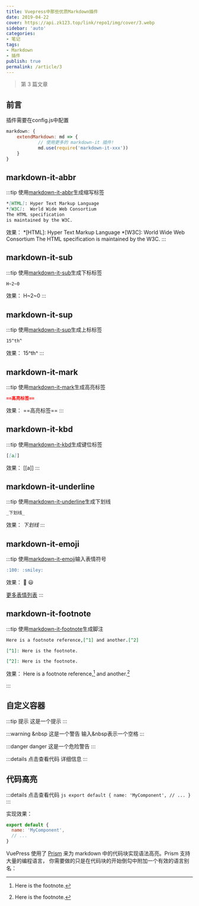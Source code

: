 ```yaml
---
title: Vuepress中那些优质Markdown插件
date: 2019-04-22
cover: https://api.zk123.top/link/repo1/img/cover/3.webp
sidebar: 'auto'
categories:
- 笔记
tags:
- Markdown
- 插件
publish: true
permalink: /article/3
---
```


> 第 3 篇文章
<!-- more -->

## 前言
插件需要在config.js中配置
```javascript
markdown: {  
    extendMarkdown: md => {
            // 使用更多的 markdown-it 插件!
            md.use(require('markdown-it-xxx'))
    }
}
```
## markdown-it-abbr
:::tip 使用<a href='https://www.npmjs.com/package/markdown-it-abbr' target='_blank'>markdown-it-abbr</a>生成缩写标签
```markdown
*[HTML]: Hyper Text Markup Language
*[W3C]:  World Wide Web Consortium
The HTML specification
is maintained by the W3C.
```
效果：
*[HTML]: Hyper Text Markup Language
*[W3C]:  World Wide Web Consortium
The HTML specification
is maintained by the W3C.
:::

## markdown-it-sub
:::tip 使用<a href='https://www.npmjs.com/package/markdown-it-sub' target='_blank'>markdown-it-sub</a>生成下标标签
```markdown
H~2~0
```
效果：
H~2~0
:::

## markdown-it-sup
:::tip 使用<a href='https://www.npmjs.com/package/markdown-it-sup' target='_blank'>markdown-it-sup</a>生成上标标签
```markdown
15^th^
```
效果：
15^th^
:::

## markdown-it-mark
:::tip 使用<a href='https://www.npmjs.com/package/markdown-it-mark' target='_blank'>markdown-it-mark</a>生成高亮标签
```markdown
==高亮标签==
```
效果：
==高亮标签==
:::


## markdown-it-kbd
:::tip 使用<a href='https://www.npmjs.com/package/markdown-it-kbd' target='_blank'>markdown-it-kbd</a>生成键位标签
```markdown
[[a]]
```
效果：
[[a]]
:::


## markdown-it-underline
:::tip 使用<a href='https://www.npmjs.com/package/markdown-it-underline' target='_blank'>markdown-it-underline</a>生成下划线
```markdown
_下划线_
```
效果：
_下划线_
:::

## markdown-it-emoji
:::tip 使用<a href='https://www.npmjs.com/package/markdown-it-emoji' target='_blank'>markdown-it-emoji</a>输入表情符号
```markdown
:100: :smiley:
```
效果：
:100: :smiley:

<a href='https://github.com/markdown-it/markdown-it-emoji/blob/master/lib/data/full.json' target='_blank'>更多表情列表</a>
:::

## markdown-it-footnote
:::tip 使用<a href='https://www.npmjs.com/package/markdown-it-footnote' target='_blank'>markdown-it-footnote</a>生成脚注
```markdown
Here is a footnote reference,[^1] and another.[^2]

[^1]: Here is the footnote.

[^2]: Here is the footnote.

```
效果：
Here is a footnote reference,[^1] and another.[^2]

[^1]: Here is the footnote.

[^2]: Here is the footnote.

:::

## 自定义容器
:::tip 提示
这是一个提示
:::

:::warning &nbsp
这是一个警告
输入&nbsp表示一个空格
:::

:::danger danger
这是一个危险警告
:::

:::details 点击查看代码
详细信息
:::

## 代码高亮
:::details 点击查看代码
    ``` js
    export default {
      name: 'MyComponent',
      // ...
    }
    ```
:::

实现效果：
``` js
export default {
  name: 'MyComponent',
  // ...
}
```
VuePress 使用了  [Prism](https://prismjs.com/) 来为 markdown 
中的代码块实现语法高亮。Prism 支持大量的编程语言，
你需要做的只是在代码块的开始倒勾中附加一个有效的语言别名：

